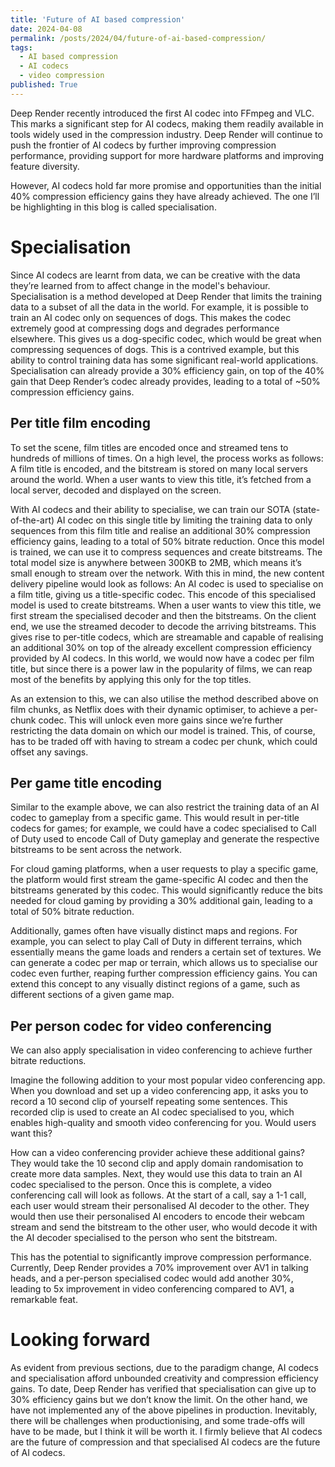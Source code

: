```yaml
---
title: 'Future of AI based compression'
date: 2024-04-08
permalink: /posts/2024/04/future-of-ai-based-compression/
tags:
  - AI based compression
  - AI codecs
  - video compression
published: True 
---
```


Deep Render recently introduced the first AI codec into FFmpeg and VLC. This marks a significant step for AI codecs, making them readily available in tools widely used in the compression industry. Deep Render will continue to push the frontier of AI codecs by further improving compression performance, providing support for more hardware platforms and improving feature diversity. 

However, AI codecs hold far more promise and opportunities than the initial 40% compression efficiency gains they have already achieved. The one I’ll be highlighting in this blog is called specialisation.  


# Specialisation

Since AI codecs are learnt from data, we can be creative with the data they’re learned from to affect change in the model's behaviour. Specialisation is a method developed at Deep Render that limits the training data to a subset of all the data in the world. For example, it is possible to train an AI codec only on sequences of dogs. This makes the codec extremely good at compressing dogs and degrades performance elsewhere. This gives us a dog-specific codec, which would be great when compressing sequences of dogs. This is a contrived example, but this ability to control training data has some significant real-world applications. Specialisation can already provide a 30% efficiency gain, on top of the 40% gain that Deep Render’s codec already provides, leading to a total of ~50% compression efficiency gains. 

## Per title film encoding


To set the scene, film titles are encoded once and streamed tens to hundreds of millions of times. On a high level, the process works as follows: A film title is encoded, and the bitstream is stored on many local servers around the world. When a user wants to view this title, it’s fetched from a local server, decoded and displayed on the screen.  

With AI codecs and their ability to specialise, we can train our SOTA (state-of-the-art) AI codec on this single title by limiting the training data to only sequences from this film title and realise an additional 30% compression efficiency gains, leading to a total of 50% bitrate reduction. Once this model is trained, we can use it to compress sequences and create bitstreams. The total model size is anywhere between 300KB to 2MB, which means it’s small enough to stream over the network. With this in mind, the new content delivery pipeline would look as follows: An AI codec is used to specialise on a film title, giving us a title-specific codec. This encode of this specialised model is used to create bitstreams. When a user wants to view this title, we first stream the specialised decoder and then the bitstreams. On the client end, we use the streamed decoder to decode the arriving bitstreams. This gives rise to per-title codecs, which are streamable and capable of realising an additional 30% on top of the already excellent compression efficiency provided by AI codecs. In this world, we would now have a codec per film title, but since there is a power law in the popularity of films, we can reap most of the benefits by applying this only for the top titles.     

As an extension to this, we can also utilise the method described above on film chunks, as Netflix does with their dynamic optimiser, to achieve a per-chunk codec. This will unlock even more gains since we’re further restricting the data domain on which our model is trained. This, of course, has to be traded off with having to stream a codec per chunk, which could offset any savings. 


## Per game title encoding

Similar to the example above, we can also restrict the training data of an AI codec to gameplay from a specific game. This would result in per-title codecs for games; for example, we could have a codec specialised to Call of Duty used to encode Call of Duty gameplay and generate the respective bitstreams to be sent across the network. 

For cloud gaming platforms, when a user requests to play a specific game, the platform would first stream the game-specific AI codec and then the bitstreams generated by this codec. This would significantly reduce the bits needed for cloud gaming by providing a 30% additional gain, leading to a total of 50% bitrate reduction.  

Additionally, games often have visually distinct maps and regions. For example, you can select to play Call of Duty in different terrains, which essentially means the game loads and renders a certain set of textures. We can generate a codec per map or terrain, which allows us to specialise our codec even further, reaping further compression efficiency gains. You can extend this concept to any visually distinct regions of a game, such as different sections of a given game map.  


## Per person codec for video conferencing

We can also apply specialisation in video conferencing to achieve further bitrate reductions. 

Imagine the following addition to your most popular video conferencing app. When you download and set up a video conferencing app, it asks you to record a 10 second clip of yourself repeating some sentences. This recorded clip is used to create an AI codec specialised to you, which enables high-quality and smooth video conferencing for you. Would users want this?

How can a video conferencing provider achieve these additional gains? They would take the 10 second clip and apply domain randomisation to create more data samples. Next, they would use this data to train an AI codec specialised to the person. Once this is complete, a video conferencing call will look as follows. At the start of a call, say a 1-1 call, each user would stream their personalised AI decoder to the other. They would then use their personalised AI encoders to encode their webcam stream and send the bitstream to the other user, who would decode it with the AI decoder specialised to the person who sent the bitstream. 

This has the potential to significantly improve compression performance. Currently, Deep Render provides a 70% improvement over AV1 in talking heads, and a per-person specialised codec would add another 30%, leading to 5x improvement in video conferencing compared to AV1, a remarkable feat.  


# Looking forward

As evident from previous sections, due to the paradigm change, AI codecs and specialisation afford unbounded creativity and compression efficiency gains. To date, Deep Render has verified that specialisation can give up to 30% efficiency gains but we don’t know the limit. On the other hand, we have not implemented any of the above pipelines in production. Inevitably, there will be challenges when productionising, and some trade-offs will have to be made, but I think it will be worth it. I firmly believe that AI codecs are the future of compression and that specialised AI codecs are the future of AI codecs. 